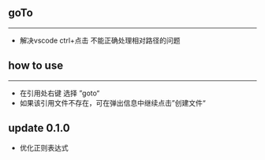 ## goTo

---

- 解决vscode ctrl+点击 不能正确处理相对路径的问题

## how to use

---

- 在引用处右键 选择 ”goto“
- 如果该引用文件不存在，可在弹出信息中继续点击”创建文件“

## update 0.1.0
- 优化正则表达式